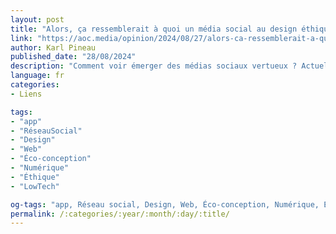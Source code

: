 ```yaml
---
layout: post
title: "Alors, ça ressemblerait à quoi un média social au design éthique ?"
link: "https://aoc.media/opinion/2024/08/27/alors-ca-ressemblerait-a-quoi-un-media-social-au-design-ethique"
author: Karl Pineau
published_date: "28/08/2024"
description: "Comment voir émerger des médias sociaux vertueux ? Actuellement, leurs interfaces sont conçues dans une optique de captation du temps et d’aliénation des utilisateurs. Plusieurs organisations comme l’association Designers Éthiques proposent des alternatives s’adaptant aux problématiques sociales et démocratiques."
language: fr
categories:
- Liens

tags:
- "app"
- "RéseauSocial"
- "Design"
- "Web"
- "Éco-conception"
- "Numérique"
- "Éthique"
- "LowTech"

og-tags: "app, Réseau social, Design, Web, Éco-conception, Numérique, Éthique, Low-tech"
permalink: /:categories/:year/:month/:day/:title/
---
```


